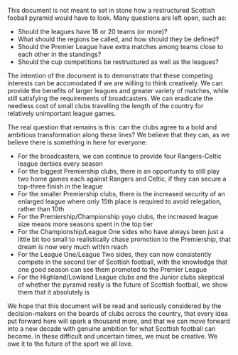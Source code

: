 This document is not meant to set in stone how a restructured Scottish fooball
pyramid would have to look. Many questions are left open, such as:

- Should the leagues have 18 or 20 teams (or more)?
- What should the regions be called, and how should they be defined?
- Should the Premier League have extra matches among teams close to each other
  in the standings?
- Should the cup competitions be restructured as well as the leagues?

The intention of the document is to demonstrate that these competing interests
can be accomodated if we are willing to think creatively. We can provide the
benefits of larger leagues and greater variety of matches, while still
satisfying the requirements of broadcasters. We can eradicate the needless cost
of small clubs travelling the length of the country for relatively unimportant
league games.

The real question that remains is this: can the clubs agree to a bold and
ambitious transformation along these lines? We believe that they can, as we
believe there is something in here for everyone:

- For the broadcasters, we can continue to provide four Rangers-Celtic league
  derbies every season
- For the biggest Premiership clubs, there is an opportunity to still play
  two home games each against Rangers and Celtic, if they can secure a top-three
  finish in the league
- For the smaller Premiership clubs, there is the increased security of an
  enlarged league where only 15th place is required to avoid relegation, rather
  than 10th
- For the Premiership/Championship yoyo clubs, the increased league size means
  more seasons spent in the top tier
- For the Championship/League One sides who have always been just a little bit
  too small to realistically chase promotion to the Premiership, that dream is
  now very much within reach
- For the League One/League Two sides, they can now consistently compete in the
  second tier of Scottish football, with the knowledge that one good season can
  see them promoted to the Premier League
- For the Highland/Lowland League clubs and the Junior clubs skeptical of
  whether the pyramid really is the future of Scottish football, we show them
  that it absolutely is

We hope that this document will be read and seriously considered by the
decision-makers on the boards of clubs across the country, that every idea put
forward here will spark a thousand more, and that we can move forward into a new
decade with genuine ambition for what Scottish football can become. In these
difficult and uncertain times, we must be creative. We owe it to the future of
the sport we all love.
